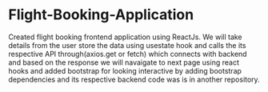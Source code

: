 # Flight-Booking-Application
Created flight booking frontend application using ReactJs.
 We will take details from the user store the data using usestate hook and calls the its respective API through(axios.get or fetch) which connects with backend and  based on the response we will navaigate to next page using react hooks and added bootstrap for looking interactive by adding bootstrap dependencies and its respective 
 backend code was is in another repository.




